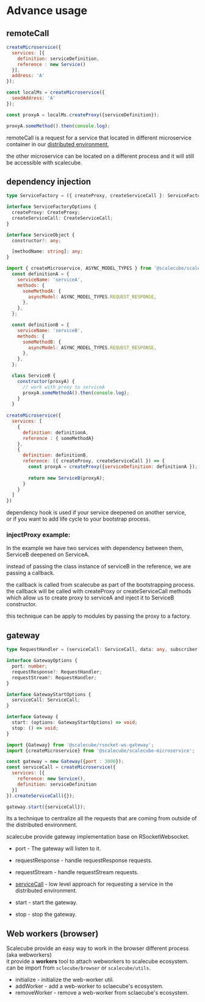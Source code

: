 # Advance usage

## remoteCall

```javascript
createMicroservice({
  services: [{
    definition: serviceDefinition,
    reference : new Service()
  }],
  address: 'A'
});

const localMs = createMicroservice({
  seedAddress: 'A'
});

const proxyA = localMs.createProxy({serviceDefinition});

proxyA.someMethod().then(console.log);
```

remoteCall is a request for a service that located in different microservice container in our [distributed environment](#distributed-environment),

the other microservice can be located on a different process and it will still be accessible with scalecube.

## dependency injection

```typescript
type ServiceFactory = ({ createProxy, createServiceCall }: ServiceFactoryOptions) => ServiceObject;

interface ServiceFactoryOptions {
  createProxy: CreateProxy;
  createServiceCall: CreateServiceCall;
}

interface ServiceObject {
  constructor?: any;

  [methodName: string]: any;
}
```

```javascript
import { createMicroservice, ASYNC_MODEL_TYPES } from '@scalecube/scalecube-microservice';
  const definitionA = {
    serviceName: 'serviceA',
    methods: {
      someMethodA: {
        asyncModel: ASYNC_MODEL_TYPES.REQUEST_RESPONSE,
      },
    },
  };

  const definitionB = {
    serviceName: 'serviceB',
    methods: {
      someMethodB: {
        asyncModel: ASYNC_MODEL_TYPES.REQUEST_RESPONSE,
      },
    },
  };

  class ServiceB {
    constructor(proxyA) {
      // work with proxy to serviceA
      proxyA.someMethodA().then(console.log);
    }
  }
  
createMicroservice({
  services: [
    {
      definition: definitionA,
      reference : { someMethodA}
    },
    {
      definition: definitionB,
      reference: ({ createProxy, createServiceCall }) => {
        const proxyA = createProxy({serviceDefinition: definitionA });
        
        return new ServiceB(proxyA);
      }
    }    
  ]
})
```

dependency hook is used if your service deepened on another service,  
or if you want to add life cycle to your bootstrap process.

### injectProxy example:

In the example we have two services with dependency between them,  
ServiceB deepened on ServiceA.

instead of passing the class instance of serviceB in the reference, we are passing a callback.

the callback is called from scalecube as part of the bootstrapping process.  
the callback will be called with createProxy or createServiceCall methods which allow us to create proxy to serviceA and inject it to ServiceB constructor.

this technique can be apply to modules by passing the proxy to a factory.


## gateway

```typescript
type RequestHandler = (serviceCall: ServiceCall, data: any, subscriber: any) => void;

interface GatewayOptions {
  port: number;
  requestResponse?: RequestHandler;
  requestStream?: RequestHandler;
}

interface GatewayStartOptions {
  serviceCall: ServiceCall;
}

interface Gateway {
  start: (options: GatewayStartOptions) => void;
  stop: () => void;
}
```

```javascript
import {Gateway} from '@scalecube/rsocket-ws-gateway';
import {createMicroservice} from '@scalecube/scalecube-microservice';

const gateway = new Gateway({port : 3000});
const serviceCall = createMicroservice({
  services: [{
    reference: new Service(),
    definition: serviceDefinition
  }]
}).createServiceCall({});

gateway.start({serviceCall});
```
Its a technique to centralize all the requests that are coming from outside of the distributed environment.

scalecube provide gateway implementation base on RSocketWebsocket.

* port - The gateway will listen to it.
* requestResponse - handle requestResponse requests.
* requestStream - handle requestStream requests.

* [serviceCall](#createservicecall) - low level approach for requesting a service in the distributed environment.

* start - start the gateway.
* stop - stop the gateway.


## Web workers (browser)

Scalecube provide an easy way to work in the browser different process (aka webworkers)  
it provide a **workers** tool to attach webworkers to scalecube ecosystem.  
can be import from `sclecube/browser` or `scalecube/utils`.  

* initialize - initialize the web-worker util.
* addWorker - add a web-worker to sclaecube's ecosystem.
* removeWorker -  remove a web-worker from sclaecube's ecosystem.
